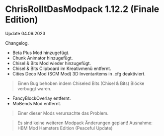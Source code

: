 # ChrisRolltDasModpack 1.12.2 (Finale Edition)
Update 04.09.2023

Changelog.
+ Beta Plus Mod hinzugefügt.
+ Chunk Animator hinzugefügt.
+ Chisel & Bits Mod wieder hinzugefügt.
+ Chisel & Bits Clipboard im Kreativmenü entfernt.
+ Cities Deco Mod (SCM Mod) 3D Inventaritems in .cfg deaktiviert.
> Einen Bug behoben indem Chiseled Bits (Chisel & Bits) Blöcke verbuggt waren.
- FancyBlockOverlay entfernt.
- MoBends Mod entfernt.
> Einer dieser Mods verursachte das Problem.

> Es sind keine weiteren Modpack Änderungen geplant!
Ausnahme: HBM Mod Hamsters Edition (Peaceful Update)
